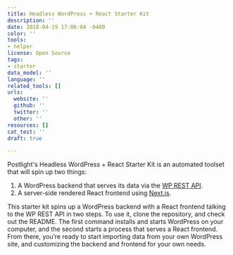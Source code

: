 ```yaml
---
title: Headless WordPress + React Starter Kit
description: ''
date: 2018-04-19 17:06:04 -0400
color: ''
tools:
- helper
license: Open Source
tags:
- starter
data_model: ''
language: ''
related_tools: []
urls:
  website: ''
  github: ''
  twitter: ''
  other: ''
resources: []
cat_test: ''
draft: true

---
```

Postlight's Headless WordPress + React Starter Kit is an automated toolset that will spin up two things:

1. A WordPress backend that serves its data via the [WP REST API](https://developer.wordpress.org/rest-api/).
2. A server-side rendered React frontend using [Next.js](https://github.com/zeit/next.js/).

This starter kit spins up a WordPress backend with a React frontend talking to the WP REST API in two steps. To use it, clone the repository, and check out the README. The first command installs and starts WordPress on your computer, and the second starts a process that serves a React frontend. From there, you’re ready to start importing data from your own WordPress site, and customizing the backend and frontend for your own needs.